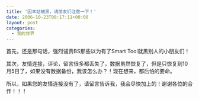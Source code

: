 ```yaml
---
title: '因本站被黑，请朋友们注意一下！'
date: 2006-10-23T08:17:11+00:00
layout: post
categories:
  - 我的世界
---
```


首先，还是那句话，强烈谴责BS那些以为有了Smart Tool就黑别人的小朋友们！

其次，友情连接，评论，留言很多都丢失了，数据虽然恢复了，但是只恢复到10月5日了，如果没有数据备份，我该怎么办？！现在想来，都后怕的要命。

所以，如果您的友情连接没有了，请留言告诉我，我会尽快加上的！谢谢各位的合作！！！
